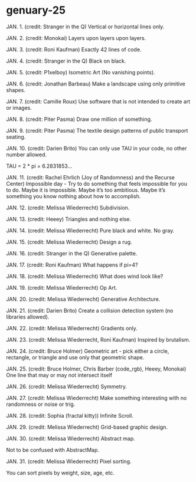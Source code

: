 # genuary-25
JAN. 1. (credit: Stranger in the Q)
Vertical or horizontal lines only.

JAN. 2. (credit: Monokai)
Layers upon layers upon layers.

JAN. 3. (credit: Roni Kaufman)
Exactly 42 lines of code.

JAN. 4. (credit: Stranger in the Q)
Black on black.

JAN. 5. (credit: P1xelboy)
Isometric Art (No vanishing points).

JAN. 6. (credit: Jonathan Barbeau)
Make a landscape using only primitive shapes.

JAN. 7. (credit: Camille Roux)
Use software that is not intended to create art or images.

JAN. 8. (credit: Piter Pasma)
Draw one million of something.

JAN. 9. (credit: Piter Pasma)
The textile design patterns of public transport seating.

JAN. 10. (credit: Darien Brito)
You can only use TAU in your code, no other number allowed.

TAU = 2 * pi = 6.2831853…

JAN. 11. (credit: Rachel Ehrlich (Joy of Randomness) and the Recurse Center)
Impossible day - Try to do something that feels impossible for you to do. Maybe it is impossible. Maybe it’s too ambitious. Maybe it’s something you know nothing about how to accomplish.

JAN. 12. (credit: Melissa Wiederrecht)
Subdivision.

JAN. 13. (credit: Heeey)
Triangles and nothing else.

JAN. 14. (credit: Melissa Wiederrecht)
Pure black and white. No gray.

JAN. 15. (credit: Melissa Wiederrecht)
Design a rug.

JAN. 16. (credit: Stranger in the Q)
Generative palette.

JAN. 17. (credit: Roni Kaufman)
What happens if pi=4?

JAN. 18. (credit: Melissa Wiederrecht)
What does wind look like?

JAN. 19. (credit: Melissa Wiederrecht)
Op Art.

JAN. 20. (credit: Melissa Wiederrecht)
Generative Architecture.

JAN. 21. (credit: Darien Brito)
Create a collision detection system (no libraries allowed).

JAN. 22. (credit: Melissa Wiederrecht)
Gradients only.

JAN. 23. (credit: Melissa Wiederrecht, Roni Kaufman)
Inspired by brutalism.

JAN. 24. (credit: Bruce Holmer)
Geometric art - pick either a circle, rectangle, or triangle and use only that geometric shape.

JAN. 25. (credit: Bruce Holmer, Chris Barber (code_rgb), Heeey, Monokai)
One line that may or may not intersect itself

JAN. 26. (credit: Melissa Wiederrecht)
Symmetry.

JAN. 27. (credit: Melissa Wiederrecht)
Make something interesting with no randomness or noise or trig.

JAN. 28. (credit: Sophia (fractal kitty))
Infinite Scroll.

JAN. 29. (credit: Melissa Wiederrecht)
Grid-based graphic design.

JAN. 30. (credit: Melissa Wiederrecht)
Abstract map.

Not to be confused with AbstractMap.

JAN. 31. (credit: Melissa Wiederrecht)
Pixel sorting.

You can sort pixels by weight, size, age, etc.
